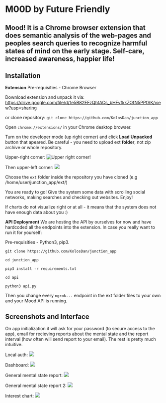# M00D by Future Friendly

## Mood! It is a Chrome browser extension that does semantic analysis of the web-pages and peoples search queries to recognize harmful states of mind on the early stage. Self-care, increased awareness, happier life!

## Installation

**Extension**
Pre-requisities - Chrome Browser

Download extension and unpack it via:
https://drive.google.com/file/d/1e5B82EFzQhtACs_bHFvfkkZOfN5PPfSK/view?usp=sharing

or clone repository:
`git clone https://github.com/KolosDan/junction_app`

Open `chrome://extensions/` in your Chrome desktop browser.

Turn on the developer mode (up right corner) and click **Load Unpacked** button that apeared. Be careful - you need to upload ext **folder**, not zip archive or whole repository.

Upper-right corner:
![Upper right corner!](https://i.imgur.com/MZmi28x.png)

Then upper-left corner:
![](https://i.imgur.com/YCZfk4s.png)

Choose the `ext` folder inside the repository you have cloned (e.g /home/user/junction_app/ext/)

You are ready to go! Give the system some data with scrolling social networks, making searches and checking out websites. Enjoy!

If charts do not visualize right or at all - it means that the system does not have enough data about you :)

**API Deployment**
We are hosting the API by ourselves for now and have hardcoded all the endpoints into the extension. In case you really want to run it for yourself:

Pre-requisities - Python3, pip3.

`git clone https://github.com/KolosDan/junction_app`

`cd junction_app`

`pip3 install -r requirements.txt`

`cd api`

`python3 api.py`

Then you change every `ngrok...` endpoint in the ext folder files to your own and your Mood API is running.

## Screenshots and Interface

On app initialization it will ask for your password (to secure access to the app), email for recieving reports about the mental state and the report interval (how often will send report to your email). The rest is pretty much intuitive.

Local auth:
![](https://i.imgur.com/NOrxOFJ.jpg)

Dashboard:
![](https://i.imgur.com/O4hGSXg.jpg)

General mental state report:
![](https://i.imgur.com/5lzEiK6.jpg)

General mental state report 2:
![](https://i.imgur.com/fVGWT3s.jpg)

Interest chart:
![](https://i.imgur.com/g5sHFMC.jpg)
